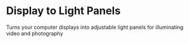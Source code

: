 # Display to Light Panels
Turns your computer displays into adjustable light panels for illuminating video and photography
